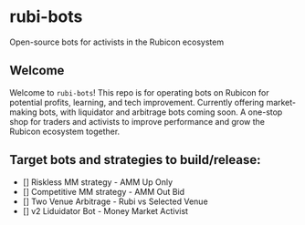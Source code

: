 # rubi-bots
Open-source bots for activists in the Rubicon ecosystem

## Welcome
Welcome to `rubi-bots`! This repo is for operating bots on Rubicon for potential profits, learning, and tech improvement. Currently offering market-making bots, with liquidator and arbitrage bots coming soon. A one-stop shop for traders and activists to improve performance and grow the Rubicon ecosystem together.

## Target bots and strategies to build/release:
- [] Riskless MM strategy - AMM Up Only
- [] Competitive MM strategy - AMM Out Bid
- [] Two Venue Arbitrage - Rubi vs Selected Venue
- [] v2 Liduidator Bot - Money Market Activist
